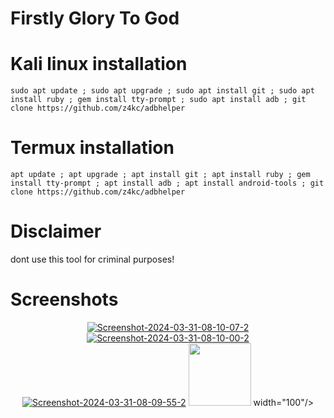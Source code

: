 # Firstly Glory To God

# Kali linux installation

```console
sudo apt update ; sudo apt upgrade ; sudo apt install git ; sudo apt install ruby ; gem install tty-prompt ; sudo apt install adb ; git clone https://github.com/z4kc/adbhelper
```

# Termux installation

```console
apt update ; apt upgrade ; apt install git ; apt install ruby ; gem install tty-prompt ; apt install adb ; apt install android-tools ; git clone https://github.com/z4kc/adbhelper
```

# Disclaimer

dont use this tool for criminal purposes!

# Screenshots

<div id="header" align="center">
  <a href="https://ibb.co/Dz4bYN4"><img src="https://i.ibb.co/JmndqNn/Screenshot-2024-03-31-08-10-07-2.png" alt="Screenshot-2024-03-31-08-10-07-2" border="0"></a>
<a href="https://ibb.co/0MJp25f"><img src="https://i.ibb.co/r6yK09Z/Screenshot-2024-03-31-08-10-00-2.png" alt="Screenshot-2024-03-31-08-10-00-2" border="0"></a>
<a href="https://ibb.co/B696PgF"><img src="https://i.ibb.co/4SHSfj3/Screenshot-2024-03-31-08-09-55-2.png" alt="Screenshot-2024-03-31-08-09-55-2" border="0"></a>
  <img src="" width="100"/>
  width="100"/>
</div>

